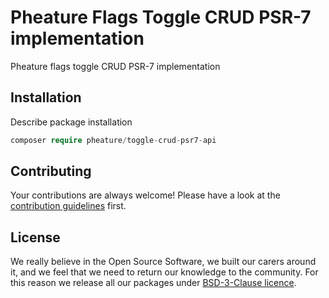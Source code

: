 # Pheature Flags Toggle CRUD PSR-7 implementation

Pheature flags toggle CRUD PSR-7 implementation

## Installation

Describe package installation

```php
composer require pheature/toggle-crud-psr7-api
```

## Contributing

Your contributions are always welcome! Please have a look at the [contribution guidelines](./CONTRIBUTING.md) first.

## License

We really believe in the Open Source Software, we built our carers around it, and we feel that we need to return our
knowledge to the community. For this reason we release all our packages under [BSD-3-Clause licence](./LICENSE.md). 
